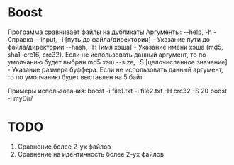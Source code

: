 # Boost

Программа сравнивает файлы на дубликаты
Аргументы:
--help, -h - Справка
--input, -i [путь до файла/директории] - Указание пути до файла/директории
--hash, -H [имя хэша] - Указание имени хэша (md5, sha1, crc16, crc32). Если не использовать данный аргумент, то по умолчанию будет
выбран md5 хэш
--size, -S [целочисленное значение] - Указание размера буффера. Если не использовать данный аргумент, то по умолчанию будет выставлен на 5 байт

Примеры использования:
boost -i file1.txt -i file2.txt -H crc32 -S 20
boost -i myDir/

# TODO

1. Сравнение более 2-ух файлов
2. Сравнение на идентичность более 2-ух файлов